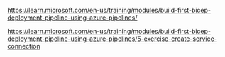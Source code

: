 https://learn.microsoft.com/en-us/training/modules/build-first-bicep-deployment-pipeline-using-azure-pipelines/

https://learn.microsoft.com/en-us/training/modules/build-first-bicep-deployment-pipeline-using-azure-pipelines/5-exercise-create-service-connection